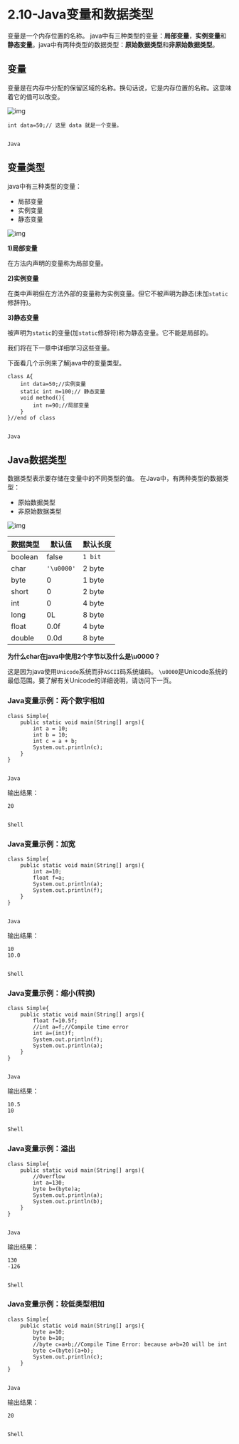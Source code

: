 # 2.10-Java变量和数据类型

变量是一个内存位置的名称。 java中有三种类型的变量：**局部变量**，**实例变量**和**静态变量**。java中有两种类型的数据类型：**原始数据类型**和**非原始数据类型**。

## 变量

变量是在内存中分配的保留区域的名称。换句话说，它是内存位置的名称。这意味着它的值可以改变。

![img](index_files/514180323_51742.png)

```
int data=50;// 这里 data 就是一个变量。


Java
```

## 变量类型

java中有三种类型的变量：

* 局部变量
* 实例变量
* 静态变量

![img](index_files/210180325_82894.png)

**1\)局部变量**

在方法内声明的变量称为局部变量。

**2\)实例变量**

在类中声明但在方法外部的变量称为实例变量。但它不被声明为静态\(未加`static`修辞符\)。

**3\)静态变量**

被声明为`static`的变量\(加`static`修辞符\)称为静态变量。它不能是局部的。

我们将在下一章中详细学习这些变量。

下面看几个示例来了解java中的变量类型。

```
class A{  
    int data=50;//实例变量
    static int m=100;// 静态变量
    void method(){  
        int n=90;//局部变量
    }  
}//end of class


Java
```

## Java数据类型

数据类型表示要存储在变量中的不同类型的值。 在Java中，有两种类型的数据类型：

* 原始数据类型
* 非原始数据类型

![img](index_files/809180336_86072.png)

| 数据类型 | 默认值 | 默认长度 |
| --- | --- | --- |
| boolean | false | `1 bit` |
| char | `'\u0000'` | 2 byte |
| byte | 0 | 1 byte |
| short | 0 | 2 byte |
| int | 0 | 4 byte |
| long | 0L | 8 byte |
| float | 0.0f | 4 byte |
| double | 0.0d | 8 byte |

**为什么char在java中使用2个字节以及什么是\u0000？**

这是因为java使用`Unicode`系统而非`ASCII`码系统编码。 `\u0000`是Unicode系统的最低范围。要了解有关Unicode的详细说明，请访问下一页。

### Java变量示例：两个数字相加

```
class Simple{  
    public static void main(String[] args){  
        int a = 10;  
        int b = 10;  
        int c = a + b;  
        System.out.println(c);  
    }
}


Java
```

输出结果：

```
20


Shell
```

### Java变量示例：加宽

```
class Simple{  
    public static void main(String[] args){  
        int a=10;  
        float f=a;  
        System.out.println(a);  
        System.out.println(f);  
    }
}


Java
```

输出结果：

```
10
10.0


Shell
```

### Java变量示例：缩小\(转换\)

```
class Simple{  
    public static void main(String[] args){  
        float f=10.5f;  
        //int a=f;//Compile time error  
        int a=(int)f;  
        System.out.println(f);  
        System.out.println(a);  
    }
}


Java
```

输出结果：

```
10.5
10


Shell
```

### Java变量示例：溢出

```
class Simple{  
    public static void main(String[] args){  
        //Overflow  
        int a=130;  
        byte b=(byte)a;  
        System.out.println(a);  
        System.out.println(b);  
    }
}


Java
```

输出结果：

```
130
-126


Shell
```

### Java变量示例：较低类型相加

```
class Simple{  
    public static void main(String[] args){  
        byte a=10;  
        byte b=10;  
        //byte c=a+b;//Compile Time Error: because a+b=20 will be int  
        byte c=(byte)(a+b);  
        System.out.println(c);  
    }
}


Java
```

输出结果：

```
20


Shell
```




